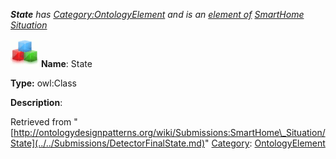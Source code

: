___State__ has [Category:OntologyElement](../../Category/OntologyElement.md "Category:OntologyElement") and is an [element of](../../Property/ElementOf.md "Property:ElementOf") [SmartHome Situation](../../Submissions/SmartHome_Situation.md "Submissions:SmartHome Situation")_


  




[![Class](../../images/thumb/2/27/Class.gif/45px-Class.gif)](../../Image/Class.gif.md "Class")
__Name__: State 


__Type:__ owl:Class 


__Description__: 





Retrieved from "[http://ontologydesignpatterns.org/wiki/Submissions:SmartHome\_Situation/State](../../Submissions/DetectorFinalState.md)"
 [Category](http://ontologydesignpatterns.org/wiki/Special:Categories "Special:Categories"): [OntologyElement](../../Category/OntologyElement.md "Category:OntologyElement")